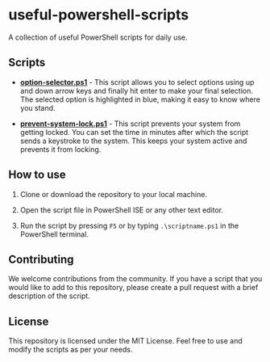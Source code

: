 # useful-powershell-scripts

A collection of useful PowerShell scripts for daily use.

## Scripts

- **[option-selector.ps1](https://github.com/himvins/useful-powershell-scripts/blob/main/option-selector.ps1)** -
  This script allows you to select options using up and down arrow keys and finally hit enter to make your final selection. The selected option is highlighted in blue, making it easy to know where you stand.

- **[prevent-system-lock.ps1](https://github.com/himvins/useful-powershell-scripts/blob/main/prevent-system-lock.ps1)** -
  This script prevents your system from getting locked. You can set the time in minutes after which the script sends a keystroke to the system. This keeps your system active and prevents it from locking.

## How to use

1. Clone or download the repository to your local machine.

2. Open the script file in PowerShell ISE or any other text editor.

3. Run the script by pressing `F5` or by typing `.\scriptname.ps1` in the PowerShell terminal.

## Contributing

We welcome contributions from the community. If you have a script that you would like to add to this repository, please create a pull request with a brief description of the script.

## License

This repository is licensed under the MIT License. Feel free to use and modify the scripts as per your needs.
